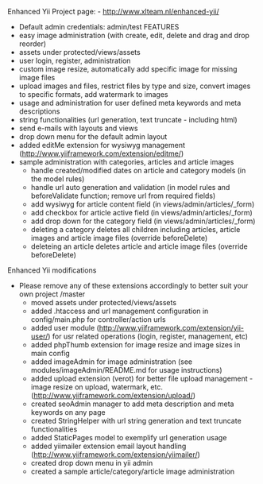 Enhanced Yii
Project page: - http://www.xlteam.nl/enhanced-yii/
- Default admin credentials: admin/test
FEATURES
- easy image administration (with create, edit, delete and drag and drop reorder)
- assets under protected/views/assets
- user login, register, administration
- custom image resize, automatically add specific image for missing image files
- upload images and files, restrict files by type and size, convert images to specific
formats, add watermark to images
- usage and administration for user defined meta keywords and meta descriptions
- string functionalities (url generation, text truncate - including html)
- send e-mails with layouts and views
- drop down menu for the default admin layout
- added editMe extension for wysiwyg management (http://www.yiiframework.com/extension/editme/)
- sample administration with categories, articles and article images
	- handle created/modified dates on article and category models (in the model rules)
	- handle url auto generation and validation (in model rules and beforeValidate function; remove url from required fields)
	- add wysiwyg for article content field (in views/admin/articles/_form)
	- add checkbox for article active field (in views/admin/articles/_form)
	- add drop down for the category field (in views/admin/articles/_form)
	- deleting a category deletes all children  including articles, article images and article image files (override beforeDelete)
	- deleteing an article deletes article and article image files (override beforeDelete)



Enhanced Yii modifications
- Please remove any of these extensions accordingly to better suit your own project
/master
	* moved assets under protected/views/assets
	* added .htaccess and url management configuration in config/main.php for controller/action urls
	* added user module (http://www.yiiframework.com/extension/yii-user/) for usr related operations (login, register, management, etc)
	* added phpThumb extension for image resize and image sizes in main config
	* added imageAdmin for image administration (see modules/imageAdmin/README.md for usage instructions)
	* added upload extension (verot) for better file upload management - image resize on upload, watermark, etc.
	 (http://www.yiiframework.com/extension/upload/)
	* created seoAdmin manager to add meta description and meta keywords on any page
	* created StringHelper with url string generation and text truncate functionalities
	* added StaticPages model to exemplify url generation usage
	* added yiimailer extension email layout handling (http://www.yiiframework.com/extension/yiimailer/)
	* created drop down menu in yii admin
	* created a sample article/category/article image administration
	


